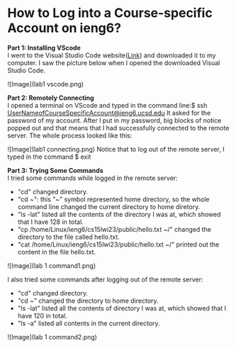 # How to Log into a Course-specific Account on ieng6?

**Part 1: Installing VScode**\
I went to the Visual Studio Code website([Link](https://code.visualstudio.com)) and downloaded it to my computer.
I saw the picture below when I opened the downloaded Visual Studio Code.

![Image](lab1 vscode.png)


**Part 2: Remotely Connecting**\
I opened a terminal on VScode and typed in the command line:$ ssh UserNameofCourseSpecificAccount@ieng6.ucsd.edu
It asked for the password of my account. After I put in my password, big blocks of notice popped out and that means that I had successfully connected to the remote server. The whole process looked like this:

![Image](lab1 connecting.png)
Notice that to log out of the remote server, I typed in the command $ exit


**Part 3: Trying Some Commands**\
I tried some commands while logged in the remote server:
- "cd" changed directory.
- "cd ~": this "~" symbol represented home directory, so the whole command line changed the current directory to home diretory.
- "ls -lat" listed all the contents of the directory I was at, which showed that I have 128 in total.
- "cp /home/Linux/ieng6/cs15lwi23/public/hello.txt ~/" changed the directory to the file called hello.txt.
- "cat /home/Linux/ieng6/cs15lwi23/public/hello.txt ~/" printed out the content in the file hello.txt.

![Image](lab 1 command1.png)

I also tried some commands after logging out of the remote server:
- "cd" changed directory.
- "cd ~" changed the directory to home directory.
- "ls -lat" listed all the contents of directory I was at, which showed that I have 120 in total.
- "ls -a" listed all contents in the current directory.

![Image](lab 1 command2.png)
